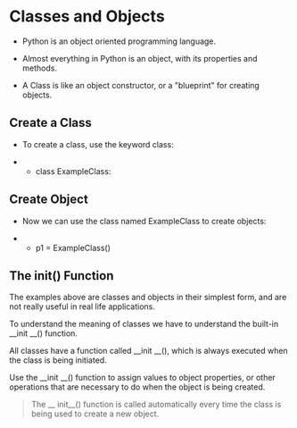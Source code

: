 # Classes and Objects

- Python is an object oriented programming language.

- Almost everything in Python is an object, with its properties and methods.

- A Class is like an object constructor, or a "blueprint" for creating objects.

## Create a Class
- To create a class, use the keyword class:

- - class ExampleClass:

## Create Object
- Now we can use the class named ExampleClass to create objects:

- - p1 = ExampleClass()

## The __init__() Function

The examples above are classes and objects in their simplest form, and are not really useful in real life applications.

To understand the meaning of classes we have to understand the built-in __init __() function.

All classes have a function called __init __(), which is always executed when the class is being initiated.

Use the __init __() function to assign values to object properties, or other operations that are necessary to do when the object is being created.

> The __ init__() function is called automatically every time the class is being used to create a new object.
